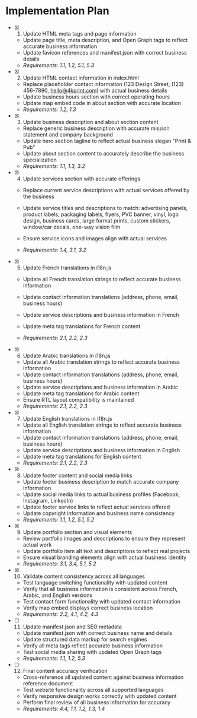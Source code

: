 # Implementation Plan

- [x] 1. Update HTML meta tags and page information

  - Update page title, meta description, and Open Graph tags to reflect accurate business information
  - Update favicon references and manifest.json with correct business details
  - _Requirements: 1.1, 1.2, 5.1, 5.3_

- [x] 2. Update HTML contact information in index.html

  - Replace placeholder contact information (123 Design Street, (123) 456-7890, hello@4kprint.com) with actual business details
  - Update business hours section with correct operating hours
  - Update map embed code in about section with accurate location
  - _Requirements: 1.2, 1.3_

- [x] 3. Update business description and about section content

  - Replace generic business description with accurate mission statement and company background
  - Update hero section tagline to reflect actual business slogan "Print & Pub"
  - Update about section content to accurately describe the business specialization
  - _Requirements: 1.1, 1.3, 3.2_

- [x] 4. Update services section with accurate offerings

  - Replace current service descriptions with actual services offered by the business

  - Update service titles and descriptions to match: advertising panels, product labels, packaging labels, flyers, PVC banner, vinyl, logo design, business cards, large format prints, custom stickers, window/car decals, one-way vision film
  - Ensure service icons and images align with actual services
  - _Requirements: 1.4, 3.1, 3.2_

- [x] 5. Update French translations in i18n.js

  - Update all French translation strings to reflect accurate business information
  - Update contact information translations (address, phone, email, business hours)

  - Update service descriptions and business information in French
  - Update meta tag translations for French content
  - _Requirements: 2.1, 2.2, 2.3_

- [x] 6. Update Arabic translations in i18n.js

  - Update all Arabic translation strings to reflect accurate business information
  - Update contact information translations (address, phone, email, business hours)
  - Update service descriptions and business information in Arabic
  - Update meta tag translations for Arabic content
  - Ensure RTL layout compatibility is maintained
  - _Requirements: 2.1, 2.2, 2.3_

- [x] 7. Update English translations in i18n.js

  - Update all English translation strings to reflect accurate business information
  - Update contact information translations (address, phone, email, business hours)
  - Update service descriptions and business information in English
  - Update meta tag translations for English content
  - _Requirements: 2.1, 2.2, 2.3_

- [x] 8. Update footer content and social media links

  - Update footer business description to match accurate company information
  - Update social media links to actual business profiles (Facebook, Instagram, LinkedIn)
  - Update footer service links to reflect actual services offered
  - Update copyright information and business name consistency
  - _Requirements: 1.1, 1.2, 5.1, 5.2_

- [x] 9. Update portfolio section and visual elements


  - Review portfolio images and descriptions to ensure they represent actual work
  - Update portfolio item alt text and descriptions to reflect real projects
  - Ensure visual branding elements align with actual business identity
  - _Requirements: 3.1, 3.4, 5.1, 5.2_

- [x] 10. Validate content consistency across all languages









  - Test language switching functionality with updated content
  - Verify that all business information is consistent across French, Arabic, and English versions
  - Test contact form functionality with updated contact information
  - Verify map embed displays correct business location
  - _Requirements: 2.2, 4.1, 4.2, 4.3_


- [ ] 11. Update manifest.json and SEO metadata











  - Update manifest.json with correct business name and details
  - Update structured data markup for search engines
  - Verify all meta tags reflect accurate business information
  - Test social media sharing with updated Open Graph tags
  - _Requirements: 1.1, 1.2, 5.3_

- [ ] 12. Final content accuracy verification




  - Cross-reference all updated content against business information reference document
  - Test website functionality across all supported languages
  - Verify responsive design works correctly with updated content
  - Perform final review of all business information for accuracy
  - _Requirements: 4.4, 1.1, 1.2, 1.3, 1.4_
